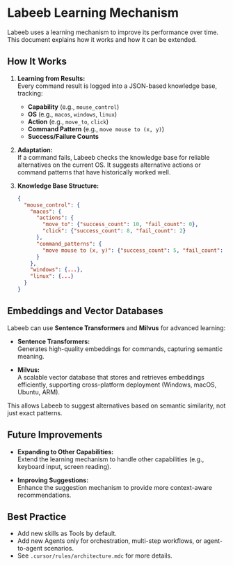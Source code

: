 # Labeeb Learning Mechanism

Labeeb uses a learning mechanism to improve its performance over time. This document explains how it works and how it can be extended.

## How It Works

1. **Learning from Results:**  
   Every command result is logged into a JSON-based knowledge base, tracking:
   - **Capability** (e.g., `mouse_control`)
   - **OS** (e.g., `macos`, `windows`, `linux`)
   - **Action** (e.g., `move_to`, `click`)
   - **Command Pattern** (e.g., `move mouse to (x, y)`)
   - **Success/Failure Counts**

2. **Adaptation:**  
   If a command fails, Labeeb checks the knowledge base for reliable alternatives on the current OS. It suggests alternative actions or command patterns that have historically worked well.

3. **Knowledge Base Structure:**  
   ```json
   {
     "mouse_control": {
       "macos": {
         "actions": {
           "move_to": {"success_count": 10, "fail_count": 0},
           "click": {"success_count": 8, "fail_count": 2}
         },
         "command_patterns": {
           "move mouse to (x, y)": {"success_count": 5, "fail_count": 0}
         }
       },
       "windows": {...},
       "linux": {...}
     }
   }
   ```

## Embeddings and Vector Databases

Labeeb can use **Sentence Transformers** and **Milvus** for advanced learning:

- **Sentence Transformers:**  
  Generates high-quality embeddings for commands, capturing semantic meaning.

- **Milvus:**  
  A scalable vector database that stores and retrieves embeddings efficiently, supporting cross-platform deployment (Windows, macOS, Ubuntu, ARM).

This allows Labeeb to suggest alternatives based on semantic similarity, not just exact patterns.

## Future Improvements

- **Expanding to Other Capabilities:**  
  Extend the learning mechanism to handle other capabilities (e.g., keyboard input, screen reading).

- **Improving Suggestions:**  
  Enhance the suggestion mechanism to provide more context-aware recommendations.

## Best Practice
- Add new skills as Tools by default.
- Add new Agents only for orchestration, multi-step workflows, or agent-to-agent scenarios.
- See `.cursor/rules/architecture.mdc` for more details. 